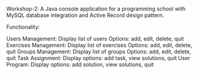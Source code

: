 Workshop-2: A Java console application for a programming school with MySQL database integration and Active Record design pattern.

Functionality:

Users Management:
Display list of users
Options: add, edit, delete, quit
Exercises Management:
Display list of exercises
Options: add, edit, delete, quit
Groups Management:
Display list of groups
Options: add, edit, delete, quit
Task Assignment:
Display options: add task, view solutions, quit
User Program:
Display options: add solution, view solutions, quit
